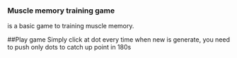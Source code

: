 ### Muscle memory training game

is a basic game to training muscle memory.

##Play game
Simply click at dot every time when new is generate,
you need to push only dots to catch up point in 180s
